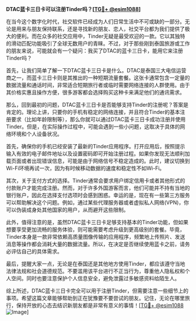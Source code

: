 **DTAC蓝卡三日卡可以注册Tinder吗？[[TG💪+ @esim1088](https://t.me/s/esim1088)]**

在当今这个数字化时代，社交软件已经成为人们日常生活中不可或缺的一部分。无论是用来与朋友保持联系，还是寻找新的朋友、恋人，社交平台都为我们提供了极大的便利。而在众多的社交应用中，Tinder无疑是最受欢迎的一款。它以其独特的滑动匹配功能吸引了全球无数用户的青睐。不过，对于那些刚到泰国旅游或工作的朋友来说，可能就会有一个疑问：我买了DTAC的蓝卡三日卡，能用它来注册Tinder吗？

首先，让我们简单了解一下DTAC蓝卡三日卡是什么。DTAC是泰国三大电信运营商之一，而蓝卡三日卡则是其推出的一种短期流量套餐。这张卡通常包含一定量的数据流量和通话时间，非常适合短期旅行者或临时需要网络连接的人群使用。由于其价格实惠且操作方便，很多游客都会选择购买这种卡来满足他们的通讯需求。

那么，回到最初的问题，DTAC蓝卡三日卡是否能够支持Tinder的注册呢？答案是肯定的。理论上讲，只要你的手机有稳定的网络连接，并且符合Tinder的基本注册要求（比如年龄限制等），那么你就可以通过DTAC蓝卡三日卡成功注册并使用Tinder。但是，在实际操作过程中，可能会遇到一些小问题，这取决于具体的网络环境和个人设备状况。

首先，确保你的手机已经安装了最新的Tinder应用程序。打开应用后，按照提示输入有效的电子邮件地址以及设置密码即可开始注册过程。如果你发现无法顺利加载页面或者出现错误信息，可能是由于网络信号不稳定造成的。此时，建议切换到Wi-Fi环境再试一次，因为有时候移动数据的速度和稳定性不如Wi-Fi。

其次，关于支付方式的选择。Tinder通常会要求用户绑定信用卡或者其他形式的付款账户才能完成注册。然而，对于许多外国游客而言，他们可能并不持有当地的银行账户，因此在选择支付选项时会感到困惑。幸运的是，现在有一些第三方服务可以帮助解决这个问题。例如，通过某些代理服务器或者虚拟私人网络(VPN)，你可以伪装成身处其他国家的用户，从而避开这些限制。

此外，值得注意的是，虽然DTAC蓝卡三日卡足够支持基本的Tinder功能，但如果想要享受更加流畅的服务体验，则可能需要考虑升级到更高级别的套餐。毕竟，Tinder本身是一款非常依赖高质量图像传输的应用程序，频繁地上传照片、发送消息等操作都会消耗大量的数据流量。所以，在决定是否继续使用蓝卡之前，请务必评估自己的具体需求。

最后，提醒大家一点，无论是在泰国还是其他地方使用Tinder，都应该遵守当地法律法规和社会道德规范。不要滥用该平台进行不正当行为，尊重他人隐私权和个人空间。同时也要注意保护个人信息安全，避免泄露过多敏感资料给陌生人。

综上所述，DTAC蓝卡三日卡完全可以用于注册Tinder，但需要注意一些细节上的事项。希望这篇文章能够帮助到正在犹豫要不要尝试的朋友。记住，无论在哪里旅行，保持开放的心态去结识新朋友都是非常有意义的事情！[[TG💪+ @esim1088](https://t.me/s/esim1088) ![Image](https://i.postimg.cc/4NQfJmqS/Snipaste-2025-05-13-00-14-12.png)]